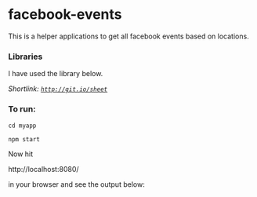 # facebook-events
This is a helper applications to get all facebook events based on locations.

### Libraries
I have used the library below.

*Shortlink: [`http://git.io/sheet`](https://github.com/tobilg/facebook-events-by-location-core)* 

### To run: 
```
cd myapp
```
```
npm start
```
Now hit 

http://localhost:8080/ 

in your  browser and see the output below: 
